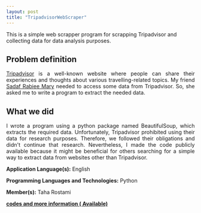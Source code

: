 ```yaml
---
layout: post
title: "TripadvisorWebScraper"
---
```


This is a simple web scrapper program for scrapping Tripadvisor and collecting data for data analysis purposes.

## Problem definition
<p align="justify"><a href="https://www.tripadvisor.com/">Tripadvisor</a> is a well-known website where people can share their experiences and thoughts about various travelling-related topics. My friend <a href="https://scholar.google.com/citations?user=GqH9-rsAAAAJ&hl=en&oi=ao">Sadaf Rabiee Mary</a> needed to access some data from Tripadvisor. So, she asked me to write a program to extract the needed data.</p>


## What we did

<p align="justify">I wrote a program using a python package named BeautifulSoup, which extracts the required data. Unfortunately, Tripadvisor prohibited using their data for research purposes. Therefore, we followed their obligations and didn't continue that research. Nevertheless, I made the code publicly available because it might be beneficial for others searching for a simple way to extract data from websites other than Tripadvisor.</p>
  

**Application Language(s):** English

**Programming Languages and Technologies:** Python

**Member(s):** Taha Rostami

**[codes and more information ( Available)](https://github.com/TahaRostami/Toy_Projects/tree/main/TripadvisorWebScraper/S)**

